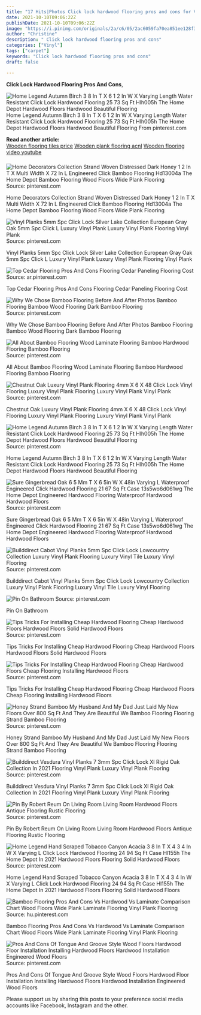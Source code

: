 ```yaml
---
title: "17 Hits|Photos Click lock hardwood flooring pros and cons for Vinyl Flooring"
date: 2021-10-10T09:06:22Z
publishDate: 2021-10-10T09:06:22Z
image: "https://i.pinimg.com/originals/2a/c6/05/2ac6059fa70ea851ee128f33b87492bb.png"
author: "Christine"
description: " Click lock hardwood flooring pros and cons"
categories: ["Vinyl"]
tags: ["carpet"]
keywords: "Click lock hardwood flooring pros and cons"
draft: false

---
```

<!-- Head tag Code -->
**Click Lock Hardwood Flooring Pros And Cons**, 

![Home Legend Autumn Birch 3 8 In T X 6 1 2 In W X Varying Length Water Resistant Click Lock Hardwood Flooring 25 73 Sq Ft Hlh005h The Home Depot Hardwood Floors Hardwood Beautiful Flooring](https://i.pinimg.com/originals/c6/00/4d/c6004d926bbb1e56515f8084c9fb90fd.jpg "Home Legend Autumn Birch 3 8 In T X 6 1 2 In W X Varying Length Water Resistant Click Lock Hardwood Flooring 25 73 Sq Ft Hlh005h The Home Depot Hardwood Floors Hardwood Beautiful Flooring")
Home Legend Autumn Birch 3 8 In T X 6 1 2 In W X Varying Length Water Resistant Click Lock Hardwood Flooring 25 73 Sq Ft Hlh005h The Home Depot Hardwood Floors Hardwood Beautiful Flooring From pinterest.com

**Read another article:**  
[Wooden flooring tiles price](/wooden-flooring-tiles-price/)
[Wooden plank flooring acnl](/wooden-plank-flooring-acnl/)
[Wooden flooring video youtube](/wooden-flooring-video-youtube/)




### 

 


![Home Decorators Collection Strand Woven Distressed Dark Honey 1 2 In T X Multi Width X 72 In L Engineered Click Bamboo Flooring Hd13004a The Home Depot Bamboo Flooring Wood Floors Wide Plank Flooring](https://i.pinimg.com/474x/da/be/e1/dabee1bc8e32cc0eaa4ee918ffdde074--rustic-floors-flooring-ideas.jpg "Home Decorators Collection Strand Woven Distressed Dark Honey 1 2 In T X Multi Width X 72 In L Engineered Click Bamboo Flooring Hd13004a The Home Depot Bamboo Flooring Wood Floors Wide Plank Flooring")
Source: pinterest.com

Home Decorators Collection Strand Woven Distressed Dark Honey 1 2 In T X Multi Width X 72 In L Engineered Click Bamboo Flooring Hd13004a The Home Depot Bamboo Flooring Wood Floors Wide Plank Flooring  

![Vinyl Planks 5mm Spc Click Lock Silver Lake Collection European Gray Oak 5mm Spc Click L Luxury Vinyl Plank Luxury Vinyl Plank Flooring Vinyl Plank](https://i.pinimg.com/736x/6a/86/78/6a8678e933fec0656786a9bca80a4ab2.jpg "Vinyl Planks 5mm Spc Click Lock Silver Lake Collection European Gray Oak 5mm Spc Click L Luxury Vinyl Plank Luxury Vinyl Plank Flooring Vinyl Plank")
Source: pinterest.com

Vinyl Planks 5mm Spc Click Lock Silver Lake Collection European Gray Oak 5mm Spc Click L Luxury Vinyl Plank Luxury Vinyl Plank Flooring Vinyl Plank  

![Top Cedar Flooring Pros And Cons Flooring Cedar Paneling Flooring Cost](https://i.pinimg.com/originals/ee/eb/7c/eeeb7c14b611fbd1173e38e51e5e091c.jpg "Top Cedar Flooring Pros And Cons Flooring Cedar Paneling Flooring Cost")
Source: ar.pinterest.com

Top Cedar Flooring Pros And Cons Flooring Cedar Paneling Flooring Cost  

![Why We Chose Bamboo Flooring Before And After Photos Bamboo Flooring Bamboo Wood Flooring Dark Bamboo Flooring](https://i.pinimg.com/736x/7b/4b/17/7b4b17d1c2a4a68f0dec7c73b5bb78e6.jpg "Why We Chose Bamboo Flooring Before And After Photos Bamboo Flooring Bamboo Wood Flooring Dark Bamboo Flooring")
Source: pinterest.com

Why We Chose Bamboo Flooring Before And After Photos Bamboo Flooring Bamboo Wood Flooring Dark Bamboo Flooring  

![All About Bamboo Flooring Wood Laminate Flooring Bamboo Hardwood Flooring Bamboo Flooring](https://i.pinimg.com/474x/27/a1/b3/27a1b39c8d67706c45331926b2c705eb--wood-kitchen-cabinets-kitchen-floors.jpg "All About Bamboo Flooring Wood Laminate Flooring Bamboo Hardwood Flooring Bamboo Flooring")
Source: pinterest.com

All About Bamboo Flooring Wood Laminate Flooring Bamboo Hardwood Flooring Bamboo Flooring  

![Chestnut Oak Luxury Vinyl Plank Flooring 4mm X 6 X 48 Click Lock Vinyl Flooring Luxury Vinyl Plank Flooring Luxury Vinyl Plank Vinyl Plank](https://i.pinimg.com/564x/bb/a5/5d/bba55d23c720590912876af87fc9d1a4--vinyl-plank-flooring-vinyl-planks.jpg "Chestnut Oak Luxury Vinyl Plank Flooring 4mm X 6 X 48 Click Lock Vinyl Flooring Luxury Vinyl Plank Flooring Luxury Vinyl Plank Vinyl Plank")
Source: pinterest.com

Chestnut Oak Luxury Vinyl Plank Flooring 4mm X 6 X 48 Click Lock Vinyl Flooring Luxury Vinyl Plank Flooring Luxury Vinyl Plank Vinyl Plank  

![Home Legend Autumn Birch 3 8 In T X 6 1 2 In W X Varying Length Water Resistant Click Lock Hardwood Flooring 25 73 Sq Ft Hlh005h The Home Depot Hardwood Floors Hardwood Beautiful Flooring](https://i.pinimg.com/originals/c6/00/4d/c6004d926bbb1e56515f8084c9fb90fd.jpg "Home Legend Autumn Birch 3 8 In T X 6 1 2 In W X Varying Length Water Resistant Click Lock Hardwood Flooring 25 73 Sq Ft Hlh005h The Home Depot Hardwood Floors Hardwood Beautiful Flooring")
Source: pinterest.com

Home Legend Autumn Birch 3 8 In T X 6 1 2 In W X Varying Length Water Resistant Click Lock Hardwood Flooring 25 73 Sq Ft Hlh005h The Home Depot Hardwood Floors Hardwood Beautiful Flooring  

![Sure Gingerbread Oak 6 5 Mm T X 6 5in W X 48in Varying L Waterproof Engineered Click Hardwood Flooring 21 67 Sq Ft Case 13s5wo6d061wg The Home Depot Engineered Hardwood Flooring Waterproof Hardwood Hardwood Floors](https://i.pinimg.com/originals/8a/d4/4b/8ad44b19d33b022e8bcafb982757d5f3.png "Sure Gingerbread Oak 6 5 Mm T X 6 5in W X 48in Varying L Waterproof Engineered Click Hardwood Flooring 21 67 Sq Ft Case 13s5wo6d061wg The Home Depot Engineered Hardwood Flooring Waterproof Hardwood Hardwood Floors")
Source: pinterest.com

Sure Gingerbread Oak 6 5 Mm T X 6 5in W X 48in Varying L Waterproof Engineered Click Hardwood Flooring 21 67 Sq Ft Case 13s5wo6d061wg The Home Depot Engineered Hardwood Flooring Waterproof Hardwood Hardwood Floors  

![Builddirect Cabot Vinyl Planks 5mm Spc Click Lock Lowcountry Collection Luxury Vinyl Plank Flooring Luxury Vinyl Tile Luxury Vinyl Flooring](https://i.pinimg.com/736x/bf/3e/7a/bf3e7a553c2eb2ff7ad7a4c2deba6a3a.jpg "Builddirect Cabot Vinyl Planks 5mm Spc Click Lock Lowcountry Collection Luxury Vinyl Plank Flooring Luxury Vinyl Tile Luxury Vinyl Flooring")
Source: pinterest.com

Builddirect Cabot Vinyl Planks 5mm Spc Click Lock Lowcountry Collection Luxury Vinyl Plank Flooring Luxury Vinyl Tile Luxury Vinyl Flooring  

![Pin On Bathroom](https://i.pinimg.com/originals/88/35/98/8835989ed4dccb9e1f25fc91deba67b7.jpg "Pin On Bathroom")
Source: pinterest.com

Pin On Bathroom  

![Tips Tricks For Installing Cheap Hardwood Flooring Cheap Hardwood Floors Hardwood Floors Solid Hardwood Floors](https://i.pinimg.com/originals/b1/ff/30/b1ff3087dd5c84895492d17e51007adf.png "Tips Tricks For Installing Cheap Hardwood Flooring Cheap Hardwood Floors Hardwood Floors Solid Hardwood Floors")
Source: pinterest.com

Tips Tricks For Installing Cheap Hardwood Flooring Cheap Hardwood Floors Hardwood Floors Solid Hardwood Floors  

![Tips Tricks For Installing Cheap Hardwood Flooring Cheap Hardwood Floors Cheap Flooring Installing Hardwood Floors](https://i.pinimg.com/736x/20/77/e4/2077e4ad307ac276cb44a7e78224d164.jpg "Tips Tricks For Installing Cheap Hardwood Flooring Cheap Hardwood Floors Cheap Flooring Installing Hardwood Floors")
Source: pinterest.com

Tips Tricks For Installing Cheap Hardwood Flooring Cheap Hardwood Floors Cheap Flooring Installing Hardwood Floors  

![Honey Strand Bamboo My Husband And My Dad Just Laid My New Floors Over 800 Sq Ft And They Are Beautiful We Bamboo Flooring Flooring Strand Bamboo Flooring](https://i.pinimg.com/564x/09/ed/4d/09ed4d16b6617f6657fee9e00e16dae0--bamboo-floor-morning-star.jpg "Honey Strand Bamboo My Husband And My Dad Just Laid My New Floors Over 800 Sq Ft And They Are Beautiful We Bamboo Flooring Flooring Strand Bamboo Flooring")
Source: pinterest.com

Honey Strand Bamboo My Husband And My Dad Just Laid My New Floors Over 800 Sq Ft And They Are Beautiful We Bamboo Flooring Flooring Strand Bamboo Flooring  

![Builddirect Vesdura Vinyl Planks 7 3mm Spc Click Lock Xl Rigid Oak Collection In 2021 Flooring Vinyl Plank Luxury Vinyl Plank Flooring](https://i.pinimg.com/736x/1e/60/1a/1e601ad62893c1fd7cb78631526d7fb3.jpg "Builddirect Vesdura Vinyl Planks 7 3mm Spc Click Lock Xl Rigid Oak Collection In 2021 Flooring Vinyl Plank Luxury Vinyl Plank Flooring")
Source: pinterest.com

Builddirect Vesdura Vinyl Planks 7 3mm Spc Click Lock Xl Rigid Oak Collection In 2021 Flooring Vinyl Plank Luxury Vinyl Plank Flooring  

![Pin By Robert Reum On Living Room Living Room Hardwood Floors Antique Flooring Rustic Flooring](https://i.pinimg.com/474x/13/0b/ed/130bedd7109d169408f74979e4250304.jpg "Pin By Robert Reum On Living Room Living Room Hardwood Floors Antique Flooring Rustic Flooring")
Source: pinterest.com

Pin By Robert Reum On Living Room Living Room Hardwood Floors Antique Flooring Rustic Flooring  

![Home Legend Hand Scraped Tobacco Canyon Acacia 3 8 In T X 4 3 4 In W X Varying L Click Lock Hardwood Flooring 24 94 Sq Ft Case Hl155h The Home Depot In 2021 Hardwood Floors Flooring Solid Hardwood Floors](https://i.pinimg.com/600x315/3d/f0/fd/3df0fdda659a74bc524a56795302d909.jpg "Home Legend Hand Scraped Tobacco Canyon Acacia 3 8 In T X 4 3 4 In W X Varying L Click Lock Hardwood Flooring 24 94 Sq Ft Case Hl155h The Home Depot In 2021 Hardwood Floors Flooring Solid Hardwood Floors")
Source: pinterest.com

Home Legend Hand Scraped Tobacco Canyon Acacia 3 8 In T X 4 3 4 In W X Varying L Click Lock Hardwood Flooring 24 94 Sq Ft Case Hl155h The Home Depot In 2021 Hardwood Floors Flooring Solid Hardwood Floors  

![Bamboo Flooring Pros And Cons Vs Hardwood Vs Laminate Comparison Chart Wood Floors Wide Plank Laminate Flooring Vinyl Plank Flooring](https://i.pinimg.com/236x/b8/02/c1/b802c172d0e861a2222466350eb4df1f.jpg "Bamboo Flooring Pros And Cons Vs Hardwood Vs Laminate Comparison Chart Wood Floors Wide Plank Laminate Flooring Vinyl Plank Flooring")
Source: hu.pinterest.com

Bamboo Flooring Pros And Cons Vs Hardwood Vs Laminate Comparison Chart Wood Floors Wide Plank Laminate Flooring Vinyl Plank Flooring  

![Pros And Cons Of Tongue And Groove Style Wood Floors Hardwood Floor Installation Installing Hardwood Floors Hardwood Installation Engineered Wood Floors](https://i.pinimg.com/originals/2a/c6/05/2ac6059fa70ea851ee128f33b87492bb.png "Pros And Cons Of Tongue And Groove Style Wood Floors Hardwood Floor Installation Installing Hardwood Floors Hardwood Installation Engineered Wood Floors")
Source: pinterest.com

Pros And Cons Of Tongue And Groove Style Wood Floors Hardwood Floor Installation Installing Hardwood Floors Hardwood Installation Engineered Wood Floors  

Please support us by sharing this posts to your preference social media accounts like Facebook, Instagram and the other.

